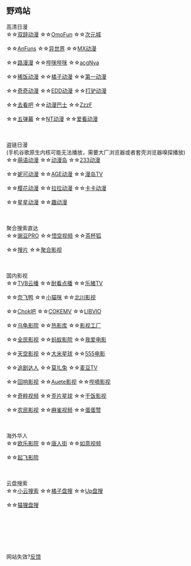 ## 野鸡站
高清日漫
<br>
☆☆[双辞动漫](https://www.scfun.net/)
☆☆[OmoFun](https://omofun.tv/)
☆☆[次元城](https://www.cycity.top/)
<br><br>
☆☆[AnFuns](https://www.anfuns.cn/)
☆☆[异世界](https://www.gqdm.net/)
☆☆[MX动漫](http://www.mxdm.cc/)
<br><br>
☆☆[路漫漫](https://www.17skr.com/)
☆☆[哔咪哔咪](http://www.bimiacg4.net/)
☆☆[acgNya](http://www.acgnya.com/)
<br><br>
☆☆[稀饭动漫](https://www.xfani.com/)
☆☆[橘子动漫](https://www.mgnacg.com/)
☆☆[第一动漫](https://d1-dm.online/)
<br><br>
☆☆[奇奇动漫](https://www.qiqidongman.com/)
☆☆[EDD动漫](https://www.edddh4.com/)
☆☆[打驴动漫](https://www.dqsj.cc/)
<br><br>
☆☆[去看吧](http://www.k9dm.com)
☆☆[动漫巴士](https://dm84.tv/)
☆☆[ZzzF](http://www.zzzfun.com/)
<br><br>
☆☆[五弹幕](https://www.5dm.app/)
☆☆[NT动漫](http://www.ntyou.cc/)
☆☆[爱看动漫](https://akdm.cc/)


<br><br>
盗链日漫
<br>
(手机谷歌原生内核可能无法播放，需要大厂浏览器或者套壳浏览器嗅探播放)
<br>
☆☆[萌语动漫](http://ci.moefz.cc/)
☆☆[动漫岛](http://www.dmd8.com/)
☆☆[233动漫](https://www.dm233.cc/)
<br><br>
☆☆[妮可动漫](http://www.nicotv.me/)
☆☆[AGE动漫](http://www.age.tv/)
☆☆[漫岛TV](https://www.mandao.tv/)
<br><br>
☆☆[樱花动漫](http://m.yinghuacd.com/)
☆☆[拉拉动漫](http://m.acglala.me/)
☆☆[卡卡动漫](http://kakadm.cc)
<br><br>
☆☆[星星动漫](http://www.xxdm.in/)
☆☆[趣动漫](http://www.qdmsh.com/)


<br><br>
聚合搜索直达
<br>
☆☆[豌豆PRO](https://www.wandou.pro/)
☆☆[悟空视频](https://wukongvideo.com/)
☆☆[茶杯狐](https://cupfox.app/)
<br><br>
☆☆[搜片](https://soupian.xyz/)
☆☆[聚合影视](https://www.juheyingshi.com/)


<br><br>
国内影视
<br>
☆☆[TVB云播](http://www.tvyb03.com/)
☆☆[耐看点播](https://www.nkvod.com/)
☆☆[乐猪TV](http://www.lezhutv.com/)
<br><br>
☆☆[奈飞鸭](https://yanetflix.com/)
☆☆[小猫咪](https://xmaomi.top/)
☆☆[北川影视](https://www.bcwzg.com/)
<br><br>
☆☆[Chok吧](https://www.chok8.com/)
☆☆[COKEMV](https://cokemv.me/)
☆☆[LIBVIO](https://www.libvio.me/)
<br><br>
☆☆[乌龟影院](https://www.wuguiyy.com/)
☆☆[热影库](http://www.reyingku.com/)
☆☆[影视工厂](https://www.ysgc.cc/)
<br><br>
☆☆[全民影视](https://www.qmintv.com/)
☆☆[蚂蚁影院](https://mayitube.com/)
☆☆[我爱电影](https://www.5imv.cc/)
<br><br>
☆☆[天空影视](https://www.tkys6.com/)
☆☆[大米星球](https://www.dmdy3.vip/)
☆☆[555电影](https://www.5dy7.vip/)
<br><br>
☆☆[追剧达人](https://vipmv.tv/)
☆☆[莫扎兔](https://www.mozhatu.com/)
☆☆[麦豆TV](https://www.mdoutv.com/)
<br><br>
☆☆[回响影视](https://hxys.tv/)
☆☆[Auete影视](https://auete.com/)
☆☆[哔嘀影视](https://www.bdys01.com/)
<br><br>
☆☆[奇粹视频](http://www.blssv.com/)
☆☆[歪片星球](https://waipian8.com/)
☆☆[干饭影视](http://www.gfysys.com/)
<br><br>
☆☆[农民影视](https://v.emsdn.cn/)
☆☆[麻雀视频](https://mqtv.cc/)
☆☆[蛋蛋赞](https://www.dandanzan10.top/)


<br><br>
海外华人
<br>
☆☆[欧乐影院](https://www.oulevod.tv/)
☆☆[唐人街](https://www.tangrenjie.tv/)
☆☆[如意视频](https://rysp.tv/)
<br><br>
☆☆[起飞影院](http://www.qfitv.com/)




<br><br>
云盘搜索
<br>
☆☆[小云搜索](https://yunso.net/)
☆☆[橘子盘搜](https://www.nmme.cc/)
☆☆[Up盘搜](https://www.upyunso3.com/)
<br><br>
☆☆[猫狸盘搜](https://www.alipansou.com/)






<br><br><br><br><br><br>
网站失效?[反馈](http://www.coolapk.com/u/843395)